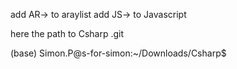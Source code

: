 add AR-> to araylist
add JS-> to Javascript 

here the path to Csharp .git

(base) Simon.P@s-for-simon:~/Downloads/Csharp$ 
